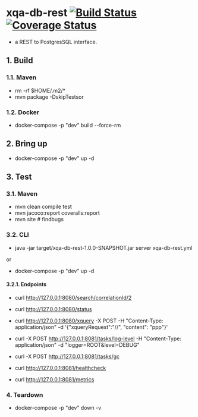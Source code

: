 # xqa-db-rest [![Build Status](https://travis-ci.org/jameshnsears/xqa-db-rest.svg?branch=master)](https://travis-ci.org/jameshnsears/xqa-db-rest) [![Coverage Status](https://coveralls.io/repos/github/jameshnsears/xqa-db-rest/badge.svg?branch=master)](https://coveralls.io/github/jameshnsears/xqa-db-rest?branch=master)
* a REST to PostgresSQL interface.

## 1. Build

### 1.1. Maven
* rm -rf $HOME/.m2/*
* mvn package -DskipTestsor

### 1.2. Docker
* docker-compose -p "dev" build --force-rm

## 2. Bring up
* docker-compose -p "dev" up -d

## 3. Test

### 3.1. Maven
* mvn clean compile test
* mvn jacoco:report coveralls:report
* mvn site  # findbugs

### 3.2. CLI
* java -jar target/xqa-db-rest-1.0.0-SNAPSHOT.jar server xqa-db-rest.yml

or

* docker-compose -p "dev" up -d

#### 3.2.1. Endpoints
* curl http://127.0.0.1:8080/search/correlationId/2
* curl http://127.0.0.1:8080/status
* curl http://127.0.0.1:8080/xquery -X POST -H "Content-Type: application/json" -d '{"xqueryRequest":"//", "content": "ppp"}'

* curl -X POST http://127.0.0.1:8081/tasks/log-level -H "Content-Type: application/json" -d "logger=ROOT&level=DEBUG"
* curl -X POST http://127.0.0.1:8081/tasks/gc
* curl http://127.0.0.1:8081/healthcheck
* curl http://127.0.0.1:8081/metrics

### 4. Teardown
* docker-compose -p "dev" down -v
